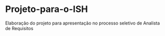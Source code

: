 # Projeto-para-o-ISH
Elaboração do projeto para apresentação no processo seletivo de Analista de Requisitos

